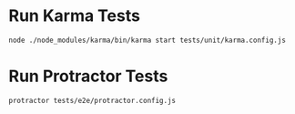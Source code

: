 # Run Karma Tests

	node ./node_modules/karma/bin/karma start tests/unit/karma.config.js

# Run Protractor Tests

	protractor tests/e2e/protractor.config.js